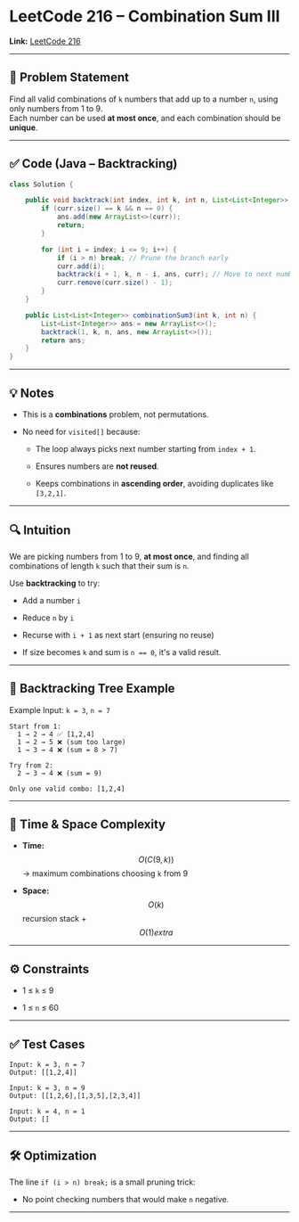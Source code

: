 # LeetCode 216 – Combination Sum III

**Link:** [LeetCode 216](https://leetcode.com/problems/combination-sum-iii/)

---

## 🧠 Problem Statement

Find all valid combinations of `k` numbers that add up to a number `n`, using only numbers from 1 to 9.  
Each number can be used **at most once**, and each combination should be **unique**.

---

## ✅ Code (Java – Backtracking)

```java
class Solution {

    public void backtrack(int index, int k, int n, List<List<Integer>> ans, List<Integer> curr) {
        if (curr.size() == k && n == 0) {
            ans.add(new ArrayList<>(curr));
            return;
        }

        for (int i = index; i <= 9; i++) {
            if (i > n) break; // Prune the branch early
            curr.add(i);
            backtrack(i + 1, k, n - i, ans, curr); // Move to next number
            curr.remove(curr.size() - 1);
        }
    }

    public List<List<Integer>> combinationSum3(int k, int n) {
        List<List<Integer>> ans = new ArrayList<>();
        backtrack(1, k, n, ans, new ArrayList<>());
        return ans;
    }
}
````

---

## 💡 Notes

- This is a **combinations** problem, not permutations.
    
- No need for `visited[]` because:
    
    - The loop always picks next number starting from `index + 1`.
        
    - Ensures numbers are **not reused**.
        
    - Keeps combinations in **ascending order**, avoiding duplicates like `[3,2,1]`.
        

---

## 🔍 Intuition

We are picking numbers from 1 to 9, **at most once**, and finding all combinations of length `k` such that their sum is `n`.

Use **backtracking** to try:

- Add a number `i`
    
- Reduce `n` by `i`
    
- Recurse with `i + 1` as next start (ensuring no reuse)
    
- If size becomes `k` and sum is `n == 0`, it's a valid result.
    

---

## 🌳 Backtracking Tree Example

Example Input: `k = 3`, `n = 7`

```
Start from 1:
  1 → 2 → 4 ✅ [1,2,4]
  1 → 2 → 5 ❌ (sum too large)
  1 → 3 → 4 ❌ (sum = 8 > 7)

Try from 2:
  2 → 3 → 4 ❌ (sum = 9)

Only one valid combo: [1,2,4]
```

---

## 🧮 Time & Space Complexity

- **Time:** $$O(C(9, k))$$ → maximum combinations choosing `k` from 9
    
- **Space:** $$O(k)$$ recursion stack + $$O(1) extra$$
    

---

## ⚙️ Constraints

- 1 ≤ `k` ≤ 9
    
- 1 ≤ `n` ≤ 60
    

---

## ✅ Test Cases

```text
Input: k = 3, n = 7
Output: [[1,2,4]]

Input: k = 3, n = 9
Output: [[1,2,6],[1,3,5],[2,3,4]]

Input: k = 4, n = 1
Output: []
```

---

## 🛠️ Optimization

The line `if (i > n) break;` is a small pruning trick:

- No point checking numbers that would make `n` negative.
    

---
